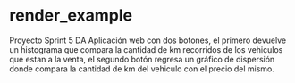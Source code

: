 # render_example
Proyecto Sprint 5 DA
Aplicación web con dos botones, el primero devuelve un histograma que compara la cantidad de km recorridos de los vehiculos que estan a la venta, el segundo botón regresa un gráfico de dispersión donde compara la cantidad de km del vehiculo con el precio del mismo.